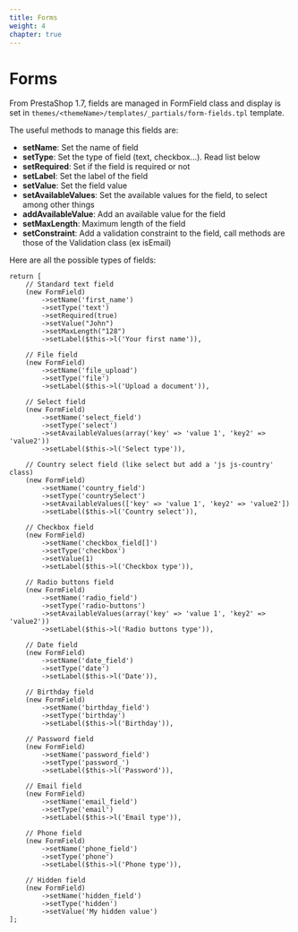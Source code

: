 ```yaml
---
title: Forms
weight: 4
chapter: true
---
```


# Forms

From PrestaShop 1.7, fields are managed in FormField class and display is set in `themes/<themeName>/templates/_partials/form-fields.tpl` template.

The useful methods to manage this fields are:

* **setName**: Set the name of field
* **setType**: Set the type of field (text, checkbox...). Read list below
* **setRequired**:  Set if the field is required or not
* **setLabel**: Set the label of the field
* **setValue**: Set the field value
* **setAvailableValues**: Set the available values for the field, to select among other things
* **addAvailableValue**: Add an available value for the field
* **setMaxLength**: Maximum length of the field
* **setConstraint**: Add a validation constraint to the field, call methods are those of the Validation class (ex isEmail)

Here are all the possible types of fields:

```
return [
    // Standard text field
    (new FormField)
        ->setName('first_name')
        ->setType('text')
        ->setRequired(true)
        ->setValue("John")
        ->setMaxLength("128")
        ->setLabel($this->l('Your first name')),
        
    // File field
    (new FormField)
        ->setName('file_upload')
        ->setType('file')
        ->setLabel($this->l('Upload a document')),
        
    // Select field
    (new FormField)
        ->setName('select_field')
        ->setType('select')
        ->setAvailableValues(array('key' => 'value 1', 'key2' => 'value2'))
        ->setLabel($this->l('Select type')),
        
    // Country select field (like select but add a 'js js-country' class)
    (new FormField)
        ->setName('country_field')
        ->setType('countrySelect')
        ->setAvailableValues(['key' => 'value 1', 'key2' => 'value2'])
        ->setLabel($this->l('Country select')),
        
    // Checkbox field
    (new FormField)
        ->setName('checkbox_field[]')
        ->setType('checkbox')
        ->setValue(1)
        ->setLabel($this->l('Checkbox type')),
        
    // Radio buttons field
    (new FormField)
        ->setName('radio_field')
        ->setType('radio-buttons')
        ->setAvailableValues(array('key' => 'value 1', 'key2' => 'value2'))
        ->setLabel($this->l('Radio buttons type')),
        
    // Date field
    (new FormField)
        ->setName('date_field')
        ->setType('date')
        ->setLabel($this->l('Date')),
        
    // Birthday field
    (new FormField)
        ->setName('birthday_field')
        ->setType('birthday')
        ->setLabel($this->l('Birthday')),
        
    // Password field
    (new FormField)
        ->setName('password_field')
        ->setType('password_')
        ->setLabel($this->l('Password')),
        
    // Email field
    (new FormField)
        ->setName('email_field')
        ->setType('email')
        ->setLabel($this->l('Email type')),
        
    // Phone field
    (new FormField)
        ->setName('phone_field')
        ->setType('phone')
        ->setLabel($this->l('Phone type')),
        
    // Hidden field
    (new FormField)
        ->setName('hidden_field')
        ->setType('hidden')
        ->setValue('My hidden value')
];
```
